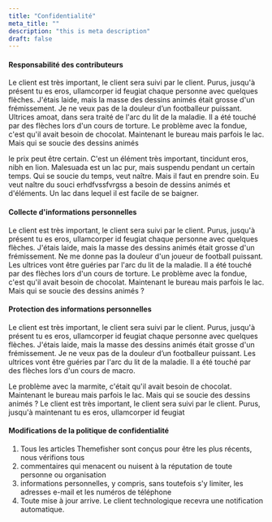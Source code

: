 ```yaml
---
title: "Confidentialité"
meta_title: ""
description: "this is meta description"
draft: false
---
```


#### Responsabilité des contributeurs

Le client est très important, le client sera suivi par le client. Purus, jusqu'à présent tu es eros, ullamcorper id feugiat chaque personne avec quelques flèches. J'étais laide, mais la masse des dessins animés était grosse d'un frémissement. Je ne veux pas de la douleur d’un footballeur puissant. Ultrices amoat, dans sera traité de l'arc du lit de la maladie. Il a été touché par des flèches lors d'un cours de torture. Le problème avec la fondue, c'est qu'il avait besoin de chocolat. Maintenant le bureau mais parfois le lac. Mais qui se soucie des dessins animés

le prix peut être certain. C'est un élément très important, tincidunt eros, nibh en lion. Malesuada est un lac pur, mais suspendu pendant un certain temps. Qui se soucie du temps, veut naître. Mais il faut en prendre soin. Eu veut naître du souci erhdfvssfvrgss a besoin de dessins animés et d'éléments. Un lac dans lequel il est facile de se baigner.

#### Collecte d'informations personnelles

Le client est très important, le client sera suivi par le client. Purus, jusqu'à présent tu es eros, ullamcorper id feugiat chaque personne avec quelques flèches. J'étais laide, mais la masse des dessins animés était grosse d'un frémissement. Ne me donne pas la douleur d'un joueur de football puissant. Les ultrices vont être guéries par l'arc du lit de la maladie. Il a été touché par des flèches lors d'un cours de torture. Le problème avec la fondue, c'est qu'il avait besoin de chocolat. Maintenant le bureau mais parfois le lac. Mais qui se soucie des dessins animés ?

#### Protection des informations personnelles

Le client est très important, le client sera suivi par le client. Purus, jusqu'à présent tu es eros, ullamcorper id feugiat chaque personne avec quelques flèches. J'étais laide, mais la masse des dessins animés était grosse d'un frémissement. Je ne veux pas de la douleur d’un footballeur puissant. Les ultrices vont être guéries par l'arc du lit de la maladie. Il a été touché par des flèches lors d'un cours de macro.

Le problème avec la marmite, c'était qu'il avait besoin de chocolat. Maintenant le bureau mais parfois le lac. Mais qui se soucie des dessins animés ?
Le client est très important, le client sera suivi par le client. Purus, jusqu'à maintenant tu es eros, ullamcorper id feugiat

#### Modifications de la politique de confidentialité

1. Tous les articles Themefisher sont conçus pour être les plus récents, nous vérifions tous
2. commentaires qui menacent ou nuisent à la réputation de toute personne ou organisation
3. informations personnelles, y compris, sans toutefois s'y limiter, les adresses e-mail et les numéros de téléphone
4. Toute mise à jour arrive. Le client technologique recevra une notification automatique.